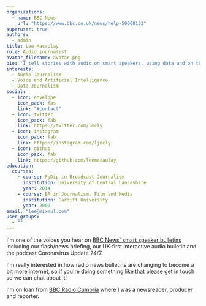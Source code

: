 ```yaml
---
organizations:
  - name: BBC News
    url: "https://www.bbc.co.uk/news/help-50068132"
superuser: true
authors:
  - admin
title: Lee Macaulay
role: Audio journalist
avatar_filename: avatar.png
bio: "I tell stories with audio on smart speakers, using data and on the internet."
interests:
  - Audio Journalism
  - Voice and Artificial Intelligence
  - Data Journalism
social:
  - icon: envelope
    icon_pack: fas
    link: "#contact"
  - icon: twitter
    icon_pack: fab
    link: https://twitter.com/lmcly
  - icon: instagram
    icon_pack: fab
    link: https://instagram.com/ljmcly
  - icon: github
    icon_pack: fab
    link: https://github.com/leemacaulay
education:
  courses:
    - course: PgDip in Broadcast Journalism
      institution: University of Central Lancashire
      year: 2014
    - course: BA in Journalism, Film and Media
      institution: Cardiff University
      year: 2009
email: "lee@mixmul.com"
user_groups:
  - ""
---
```

I'm one of the voices you hear on [BBC News' smart speaker bulletins](https://www.bbc.co.uk/news/help-50068132) including our flash/news briefing, our UK-first interactive audio bulletin and the podcast Coronavirus Update 24/7.

I'm really interested in how radio news bulletins are changing to become a bit more internet, so if you're doing something like that please [get in touch](https://twitter.com/lmcly) so we can chat about it!

I'm on loan from [BBC Radio Cumbria](https://www.bbc.co.uk/radiocumbria) where I was a newsreader, producer and reporter.